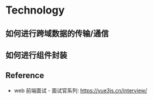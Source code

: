 # Technology

## 如何进行跨域数据的传输/通信

## 如何进行组件封装

## Reference

- web 前端面试 - 面试官系列: https://vue3js.cn/interview/
